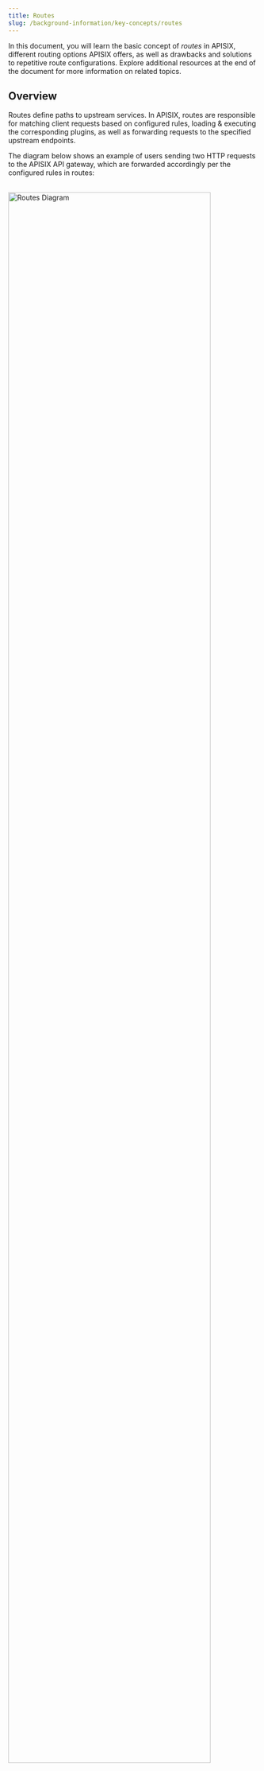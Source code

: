 ```yaml
---
title: Routes
slug: /background-information/key-concepts/routes
---
```


In this document, you will learn the basic concept of _routes_ in APISIX, different routing options APISIX offers, as well as drawbacks and solutions to repetitive route configurations. Explore additional resources at the end of the document for more information on related topics. 


## Overview

Routes define paths to upstream services. In APISIX, routes are responsible for matching client requests based on configured rules, loading & executing the corresponding plugins, as well as forwarding requests to the specified upstream endpoints.

The diagram below shows an example of users sending two HTTP requests to the APISIX API gateway, which are forwarded accordingly per the configured rules in routes: 

<br />

<div style={{textAlign: 'center'}}>
<img src="https://static.apiseven.com/uploads/2023/02/21/uT2dcAzz_routes-diagram.png" alt="Routes Diagram" width="90%" />
</div>

<br /><br />

In APISIX, a route has two required parameters: 
* an URI (or a list of URIs), and;
* an upstream target

Routes are often configured with plugins as well. For example, [configuring the rate-limit plugin in a route](../../getting-started/rate-limiting.md) will enable rate-limiting effects. 


## Routing Options

APISIX has three HTTP router options to choose from.

By default, APISIX uses the `radixtree_uri` routing option, which routes requests by URI paths. This is useful in routing east-west traffic (e.g. between microservices). 

Another option is `radixtree_host_uri` which routes requests by hosts and URI paths. This is useful in routing north-south traffic between clients and servers.

Finally, there is a `radixtree_uri_with_parameter` routing option, which is an enhancement of `radixtree_uri` where parameter matching is supported. 

The different routing options can be configured in `conf/config.yaml` under `apisix.router.http`. 

## Routes, Upstreams, and Services

While routes are essential in defining the paths of traffic flows, there are drawbacks to repetitive route configurations (i.e. hard coding **the same upstream addresses or plugin names** for a group of routes). During the time of updates, the repetitive field(s) of these routes will need to be traversed and updated one by one. Configurations like this increase a lot of maintenance costs as a result, especially in large-scale systems with many routes.

To address this issue, [Upstreams](./upstreams.md) and [Services](./services.md) were designed to abstract away repetitive information and reduce redundancies, following the [DRY principle](https://en.wikipedia.org/wiki/Don%27t_repeat_yourself). 

## Additional Resource(s)
* Quickstart tutorial - [Configure Routes](../../getting-started/configure-routes.md)
[//]: <TODO: Configure Routes via APISIX Admin API>
[//]: <TODO: Configure Routes via APISIX Dashbaord>
[//]: <TODO: Configure Routes in Configuration File>
[//]: <TODO: Service Routing>
[//]: <TODO: Router Expressions>
